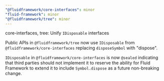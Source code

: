 ```yaml
---
"@fluidframework/core-interfaces": minor
"fluid-framework": minor
"@fluidframework/tree": minor
---
```


core-interfaces, tree: Unify `IDisposable` interfaces

Public APIs in `@fluidframework/tree` now use `IDisposable` from `@fluidframework/core-interfaces` replacing `disposeSymbol` with "dispose".

`IDisposable` in `@fluidframework/core-interfaces` is now `@sealed` indicating that third parties should not implement it to reserve the ability for Fluid Framework to extend it to include `Symbol.dispose` as a future non-breaking change.
